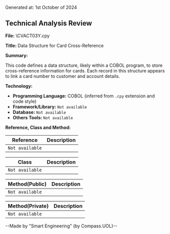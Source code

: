 Generated at: 1st October of 2024

## Technical Analysis Review

**File:**  \CVACT03Y.cpy

**Title:**  Data Structure for Card Cross-Reference

**Summary:** 

This code defines a data structure, likely within a COBOL program, to store cross-reference information for cards.  Each record in this structure appears to link a card number to customer and account details.

**Technology:**

* **Programming Language:** COBOL (inferred from `.cpy` extension and code style)
* **Framework/Library:**  `Not available`
* **Database:** `Not available`
* **Others Tools:** `Not available`

**Reference, Class and Method:**

| Reference | Description |
|---|---|
| `Not available` | |

| Class | Description |
|---|---|
| `Not available` |  |

| Method(Public) | Description |
|---|---|
| `Not available` |  |

| Method(Private) | Description |
|---|---|
| `Not available` |  |

--Made by "Smart Engineering" (by Compass.UOL)--